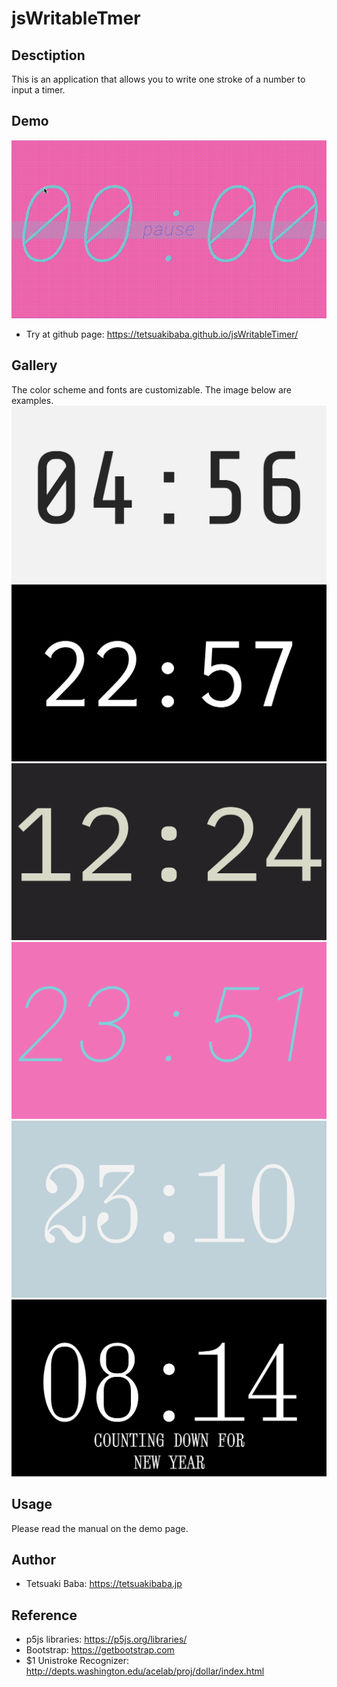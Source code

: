 
# jsWritableTmer


## Desctiption
This is an application that allows you to write one stroke of a number to input a timer.

## Demo
![](./gifs/teaser.gif)
* Try at github page: https://tetsuakibaba.github.io/jsWritableTimer/

## Gallery
The color scheme and fonts are customizable. The image below are examples.
![](./pngs/01.png)
![](./pngs/03.png)
![](./pngs/04.png)
![](./pngs/02.png)
![](./pngs/05.png)
![](./pngs/06.png)

## Usage
Please read the manual on the demo page.

## Author
* Tetsuaki Baba: https://tetsuakibaba.jp


## Reference
  * p5js libraries: https://p5js.org/libraries/
  * Bootstrap: https://getbootstrap.com
  * $1 Unistroke Recognizer: http://depts.washington.edu/acelab/proj/dollar/index.html
